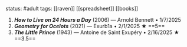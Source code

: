 status: #adult 
tags: [[raven]] [[spreadsheet]] [[books]] 

1. ***How to Live on 24 Hours a Day*** (2006) — Arnold Bennett • 1/7/2025
2. ***Geometry for Ocelots*** (2021) — Exurb1a • 2/1/2025 ★ ==5==
3. ***The Little Prince*** (1943) — Antoine de Saint Exupéry • 2/16/2025 ★ ==3.5== 